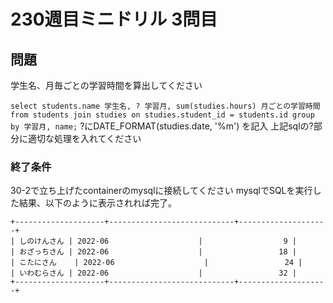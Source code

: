 # 230週目ミニドリル 3問目

## 問題

学生名、月毎ごとの学習時間を算出してください

`select students.name 学生名, ? 学習月, sum(studies.hours) 月ごとの学習時間 from students join studies on studies.student_id = students.id group by 学習月, name;`   ?にDATE_FORMAT(studies.date, '%m') を記入
上記sqlの?部分に適切な処理を入れてください
 
### 終了条件
30-2で立ち上げたcontainerのmysqlに接続してください
mysqlでSQLを実行した結果、以下のように表示されれば完了。

```
+--------------------+----------------------------+--------------------+
| しのけんさん | 2022-06                    |                  9 |
| おざっちさん | 2022-06                    |                 18 |
| こたにさん    | 2022-06                    |                 24 |
| いわむらさん | 2022-06                    |                 32 |
+--------------------+----------------------------+--------------------+
```
